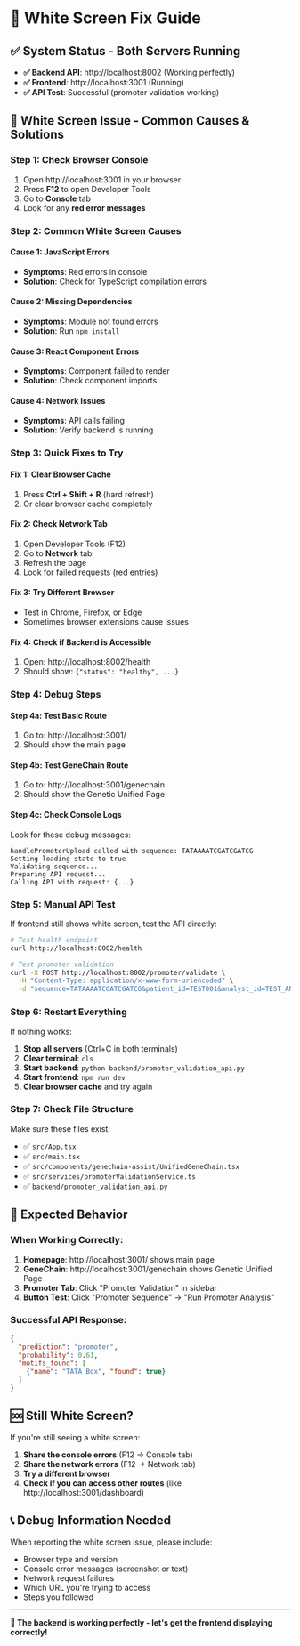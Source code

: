 # 🔧 White Screen Fix Guide

## ✅ **System Status - Both Servers Running**

- **✅ Backend API**: http://localhost:8002 (Working perfectly)
- **✅ Frontend**: http://localhost:3001 (Running)
- **✅ API Test**: Successful (promoter validation working)

## 🐛 **White Screen Issue - Common Causes & Solutions**

### **Step 1: Check Browser Console**
1. Open http://localhost:3001 in your browser
2. Press **F12** to open Developer Tools
3. Go to **Console** tab
4. Look for any **red error messages**

### **Step 2: Common White Screen Causes**

#### **Cause 1: JavaScript Errors**
- **Symptoms**: Red errors in console
- **Solution**: Check for TypeScript compilation errors

#### **Cause 2: Missing Dependencies**
- **Symptoms**: Module not found errors
- **Solution**: Run `npm install`

#### **Cause 3: React Component Errors**
- **Symptoms**: Component failed to render
- **Solution**: Check component imports

#### **Cause 4: Network Issues**
- **Symptoms**: API calls failing
- **Solution**: Verify backend is running

### **Step 3: Quick Fixes to Try**

#### **Fix 1: Clear Browser Cache**
1. Press **Ctrl + Shift + R** (hard refresh)
2. Or clear browser cache completely

#### **Fix 2: Check Network Tab**
1. Open Developer Tools (F12)
2. Go to **Network** tab
3. Refresh the page
4. Look for failed requests (red entries)

#### **Fix 3: Try Different Browser**
- Test in Chrome, Firefox, or Edge
- Sometimes browser extensions cause issues

#### **Fix 4: Check if Backend is Accessible**
1. Open: http://localhost:8002/health
2. Should show: `{"status": "healthy", ...}`

### **Step 4: Debug Steps**

#### **Step 4a: Test Basic Route**
1. Go to: http://localhost:3001/
2. Should show the main page

#### **Step 4b: Test GeneChain Route**
1. Go to: http://localhost:3001/genechain
2. Should show the Genetic Unified Page

#### **Step 4c: Check Console Logs**
Look for these debug messages:
```
handlePromoterUpload called with sequence: TATAAAATCGATCGATCG
Setting loading state to true
Validating sequence...
Preparing API request...
Calling API with request: {...}
```

### **Step 5: Manual API Test**

If frontend still shows white screen, test the API directly:

```bash
# Test health endpoint
curl http://localhost:8002/health

# Test promoter validation
curl -X POST http://localhost:8002/promoter/validate \
  -H "Content-Type: application/x-www-form-urlencoded" \
  -d "sequence=TATAAAATCGATCGATCG&patient_id=TEST001&analyst_id=TEST_ANALYST&user_role=Doctor"
```

### **Step 6: Restart Everything**

If nothing works:

1. **Stop all servers** (Ctrl+C in both terminals)
2. **Clear terminal**: `cls`
3. **Start backend**: `python backend/promoter_validation_api.py`
4. **Start frontend**: `npm run dev`
5. **Clear browser cache** and try again

### **Step 7: Check File Structure**

Make sure these files exist:
- ✅ `src/App.tsx`
- ✅ `src/main.tsx`
- ✅ `src/components/genechain-assist/UnifiedGeneChain.tsx`
- ✅ `src/services/promoterValidationService.ts`
- ✅ `backend/promoter_validation_api.py`

## 🎯 **Expected Behavior**

### **When Working Correctly:**
1. **Homepage**: http://localhost:3001/ shows main page
2. **GeneChain**: http://localhost:3001/genechain shows Genetic Unified Page
3. **Promoter Tab**: Click "Promoter Validation" in sidebar
4. **Button Test**: Click "Promoter Sequence" → "Run Promoter Analysis"

### **Successful API Response:**
```json
{
  "prediction": "promoter",
  "probability": 0.61,
  "motifs_found": [
    {"name": "TATA Box", "found": true}
  ]
}
```

## 🆘 **Still White Screen?**

If you're still seeing a white screen:

1. **Share the console errors** (F12 → Console tab)
2. **Share the network errors** (F12 → Network tab)
3. **Try a different browser**
4. **Check if you can access other routes** (like http://localhost:3001/dashboard)

## 📞 **Debug Information Needed**

When reporting the white screen issue, please include:
- Browser type and version
- Console error messages (screenshot or text)
- Network request failures
- Which URL you're trying to access
- Steps you followed

---

**🎯 The backend is working perfectly - let's get the frontend displaying correctly!**

